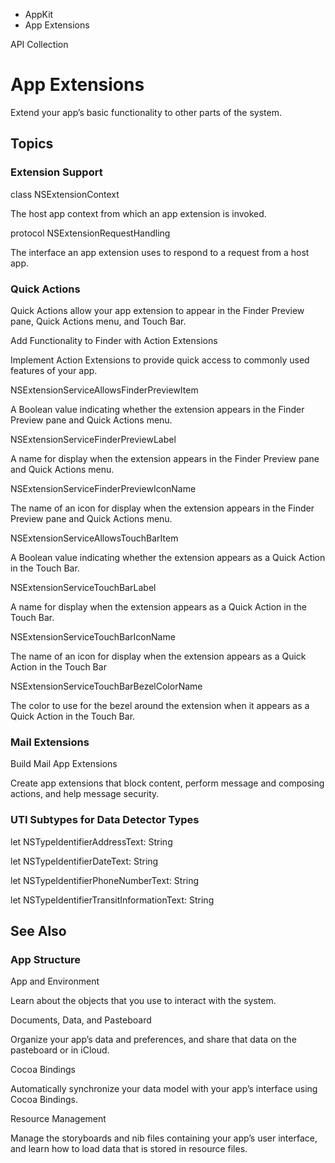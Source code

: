 

- AppKit
-  App Extensions 

API Collection

# App Extensions

Extend your app’s basic functionality to other parts of the system.

## Topics

### Extension Support

class NSExtensionContext

The host app context from which an app extension is invoked.

protocol NSExtensionRequestHandling

The interface an app extension uses to respond to a request from a host app.

### Quick Actions

Quick Actions allow your app extension to appear in the Finder Preview pane, Quick Actions menu, and Touch Bar.

Add Functionality to Finder with Action Extensions

Implement Action Extensions to provide quick access to commonly used features of your app.

NSExtensionServiceAllowsFinderPreviewItem

A Boolean value indicating whether the extension appears in the Finder Preview pane and Quick Actions menu.

NSExtensionServiceFinderPreviewLabel

A name for display when the extension appears in the Finder Preview pane and Quick Actions menu.

NSExtensionServiceFinderPreviewIconName

The name of an icon for display when the extension appears in the Finder Preview pane and Quick Actions menu.

NSExtensionServiceAllowsTouchBarItem

A Boolean value indicating whether the extension appears as a Quick Action in the Touch Bar.

NSExtensionServiceTouchBarLabel

A name for display when the extension appears as a Quick Action in the Touch Bar.

NSExtensionServiceTouchBarIconName

The name of an icon for display when the extension appears as a Quick Action in the Touch Bar

NSExtensionServiceTouchBarBezelColorName

The color to use for the bezel around the extension when it appears as a Quick Action in the Touch Bar.

### Mail Extensions

Build Mail App Extensions

Create app extensions that block content, perform message and composing actions, and help message security.

### UTI Subtypes for Data Detector Types

let NSTypeIdentifierAddressText: String

let NSTypeIdentifierDateText: String

let NSTypeIdentifierPhoneNumberText: String

let NSTypeIdentifierTransitInformationText: String

## See Also

### App Structure

App and Environment

Learn about the objects that you use to interact with the system.

Documents, Data, and Pasteboard

Organize your app’s data and preferences, and share that data on the pasteboard or in iCloud.

Cocoa Bindings

Automatically synchronize your data model with your app’s interface using Cocoa Bindings.

Resource Management

Manage the storyboards and nib files containing your app’s user interface, and learn how to load data that is stored in resource files.

